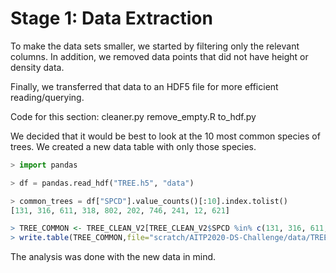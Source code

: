 # Stage 1: Data Extraction

To make the data sets smaller, we started by filtering only the relevant columns. In addition, we removed data points that did not have height or density data.

Finally, we transferred that data to an HDF5 file for more efficient reading/querying.

Code for this section: cleaner.py remove_empty.R to_hdf.py

We decided that it would be best to look at the 10 most common species of trees. We created a new data table with only those species.

```python
> import pandas

> df = pandas.read_hdf("TREE.h5", "data")

> common_trees = df["SPCD"].value_counts()[:10].index.tolist()
[131, 316, 611, 318, 802, 202, 746, 241, 12, 621]

```

```R
> TREE_COMMON <- TREE_CLEAN_V2[TREE_CLEAN_V2$SPCD %in% c(131, 316, 611, 318, 802, 202, 746, 241, 12, 621),]
> write.table(TREE_COMMON,file="scratch/AITP2020-DS-Challenge/data/TREE_COMMON.csv",sep=",")
```

The analysis was done with the new data in mind.
